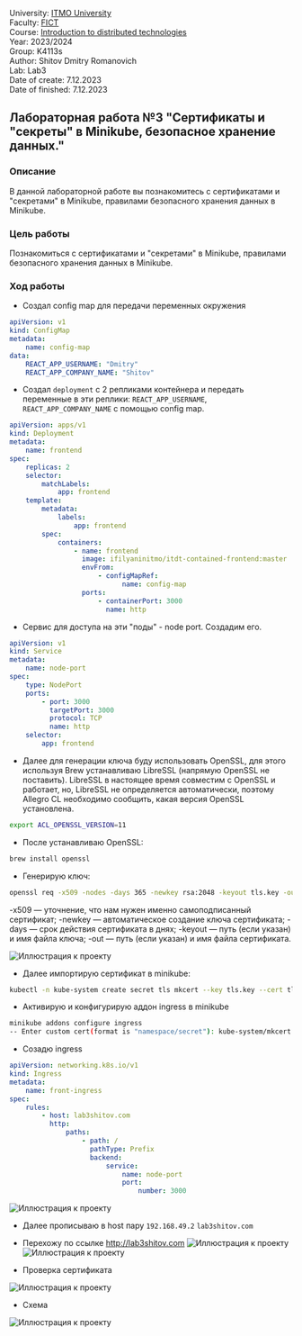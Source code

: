 University: [ITMO University](https://itmo.ru/ru/)  
Faculty: [FICT](https://fict.itmo.ru)  
Course: [Introduction to distributed technologies](https://github.com/itmo-ict-faculty/introduction-to-distributed-technologies)  
Year: 2023/2024  
Group: K4113s  
Author: Shitov Dmitry Romanovich  
Lab: Lab3  
Date of create: 7.12.2023  
Date of finished: 7.12.2023

## Лабораторная работа №3 "Сертификаты и "секреты" в Minikube, безопасное хранение данных."

### Описание

В данной лабораторной работе вы познакомитесь с сертификатами и "секретами" в Minikube, правилами безопасного хранения данных в Minikube.

### Цель работы

Познакомиться с сертификатами и "секретами" в Minikube, правилами безопасного хранения данных в Minikube.

### Ход работы

-   Создал config map для передачи переменных окружения

```yaml
apiVersion: v1
kind: ConfigMap
metadata:
    name: config-map
data:
    REACT_APP_USERNAME: "Dmitry"
    REACT_APP_COMPANY_NAME: "Shitov"
```

-   Создал `deployment` с 2 репликами контейнера и передать переменные в эти реплики: `REACT_APP_USERNAME`, `REACT_APP_COMPANY_NAME` с помощью config map.

```yaml
apiVersion: apps/v1
kind: Deployment
metadata:
    name: frontend
spec:
    replicas: 2
    selector:
        matchLabels:
            app: frontend
    template:
        metadata:
            labels:
                app: frontend
        spec:
            containers:
                - name: frontend
                  image: ifilyaninitmo/itdt-contained-frontend:master
                  envFrom:
                      - configMapRef:
                            name: config-map
                  ports:
                      - containerPort: 3000
                        name: http
```

-   Cервис для доступа на эти "поды" - node port. Создадим его.

```yaml
apiVersion: v1
kind: Service
metadata:
    name: node-port
spec:
    type: NodePort
    ports:
        - port: 3000
          targetPort: 3000
          protocol: TCP
          name: http
    selector:
        app: frontend
```

-   Далее для генерации ключа буду использовать OpenSSL, для этого используя Brew устанавливаю LibreSSL (напрямую OpenSSL не поставить). LibreSSL в настоящее время совместим с OpenSSL и работает, но, LibreSSL не определяется автоматически, поэтому Allegro CL необходимо сообщить, какая версия OpenSSL установлена.

```bash
export ACL_OPENSSL_VERSION=11
```

-   После устанавливаю OpenSSL:

```bash
brew install openssl
```

-   Генерирую ключ:

```bash
openssl req -x509 -nodes -days 365 -newkey rsa:2048 -keyout tls.key -out tls.crt -subj "/CN=lab3shitov.com"
```

-x509 — уточнение, что нам нужен именно самоподписанный сертификат;
-newkey — автоматическое создание ключа сертификата;
-days — срок действия сертификата в днях;
-keyout — путь (если указан) и имя файла ключа;
-out — путь (если указан) и имя файла сертификата.

![Иллюстрация к проекту](./img/TSL.png)

-   Далее импортирую сертификат в minikube:

```bash
kubectl -n kube-system create secret tls mkcert --key tls.key --cert tls.crt
```

-   Активирую и конфигурирую аддон ingress в minikube

```bash
minikube addons configure ingress
-- Enter custom cert(format is "namespace/secret"): kube-system/mkcert
```

-   Созадю ingress

```yaml
apiVersion: networking.k8s.io/v1
kind: Ingress
metadata:
    name: front-ingress
spec:
    rules:
        - host: lab3shitov.com
          http:
              paths:
                  - path: /
                    pathType: Prefix
                    backend:
                        service:
                            name: node-port
                            port:
                                number: 3000
```

![Иллюстрация к проекту](./img/ingIP.png)

-   Далее прописываю в host пару `192.168.49.2` `lab3shitov.com`

-   Перехожу по ссылке http://lab3shitov.com
    ![Иллюстрация к проекту](./img/danger.png)
    ![Иллюстрация к проекту](./img/web.png)

-   Проверка сертификата

![Иллюстрация к проекту](./img/sert.png)

-   Схема

![Иллюстрация к проекту](./img/shema.png)

